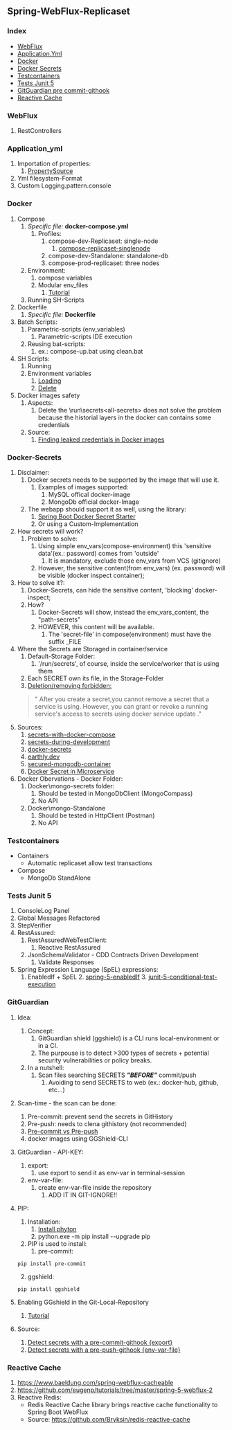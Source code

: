 ## Spring-WebFlux-Replicaset

### Index
* [WebFlux](#webflux)
* [Application.Yml](#application_yml)
* [Docker](#docker)
* [Docker Secrets](#docker-secrets)
* [Testcontainers](#testcontainers)
* [Tests Junit 5](#tests-junit-5)
* [GitGuardian pre commit-githook](#gitguardian)
* [Reactive Cache](#reactive-cache)

### WebFlux
1. RestControllers

### Application_yml
1. Importation of properties:
    1. [PropertySource](https://www.baeldung.com/configuration-properties-in-spring-boot)
2. Yml filesystem-Format
3. Custom Logging.pattern.console

### Docker
1. Compose
    1. _Specific file:_ **docker-compose.yml**
       1. Profiles:
          1. compose-dev-Replicaset: single-node
             1. [compose-replicaset-singlenode](https://stackoverflow.com/questions/60671005/docker-compose-for-mongodb-replicaset)
          2. compose-dev-Standalone: standalone-db
          3. compose-prod-replicaset: three nodes
    2. Environment:
       1. compose variables
       2. Modular env_files
          1. [Tutorial](https://www.youtube.com/watch?v=1je3VxDF67o)
    3. Running SH-Scripts
2. Dockerfile
    1. _Specific file:_ **Dockerfile**
3. Batch Scripts:
    1. Parametric-scripts (env_variables)
        1. Parametric-scripts IDE execution
    2. Reusing bat-scripts:
        1. ex.: compose-up.bat using clean.bat
4. SH Scripts:
    1. Running
    2. Environment variables
        1. [Loading](https://zwbetz.com/set-environment-variables-in-your-bash-shell-from-a-env-file/)
        2. [Delete](https://www.baeldung.com/linux/delete-shell-env-variable)
5. Docker images safety
   1. Aspects:
      1. Delete the \run\secrets\<all-secrets> does not solve the problem because the historial layers in the docker 
         can contains some credentials
   2. Source:
      1. [Finding leaked credentials in Docker images](https://www.youtube.com/watch?v=SOd_XMIGRqo&t=435s)

### Docker-Secrets
1. Disclaimer:
   1. Docker secrets needs to be supported by the image that will use it.
      1. Examples of images supported:
         1. MySQL offical docker-image
         2. MongoDb official docker-Image
   2. The webapp should support it as well, using the library:
      1. [Spring Boot Docker Secret Starter](https://github.com/rozidan/docker-secret-spring-boot-starter#spring-boot-docker-secret-starter)
      2. Or using a Custom-Implementation
2. How secrets will work?
   1. Problem to solve:
      1. Using simple env_vars(compose-environment) this 'sensitive data'(ex.: password) comes from 'outside'
         1. It is mandatory, exclude those env_vars from VCS (gitignore)
      2. However, the sensitive content(from env_vars) (ex. password) will be visible (docker inspect container);
3. How to solve it?:
   1. Docker-Secrets, can hide the sensitive content, 'blocking' docker-inspect;
   2. How?
      1. Docker-Secrets will show, instead the env_vars_content, the "path-secrets"
      2. HOWEVER, this content will be available.
         1. The 'secret-file' in compose(environment) must have the suffix _FILE
4. Where the Secrets are Storaged in container/service 
   1. Default-Storage Folder:
      1. '/run/secrets', of course, inside the service/worker that is using them
   2. Each SECRET own its file, in the Storage-Folder
   3. [Deletion/removing forbidden:](https://docs.docker.com/engine/swarm/secrets/#advanced-example-use-secrets-with-a-wordpress-service)
   > " After you create a secret,you cannot remove a secret that a service is using. However, 
   you can grant or revoke a running service's access to secrets using docker service update ."
5. Sources:
   1. [secrets-with-docker-compose](https://www.rockyourcode.com/using-docker-secrets-with-docker-compose/)
   2. [secrets-during-development](https://blog.mikesir87.io/2017/05/using-docker-secrets-during-development/)
   3. [docker-secrets](https://docs.docker.com/engine/swarm/secrets/#use-secrets-in-compose)
   4. [earthly.dev](https://earthly.dev/blog/docker-secrets/)
   5. [secured-mongodb-container](https://medium.com/@leonfeng/set-up-a-secured-mongodb-container-e895807054bd)
   6. [Docker Secret in Microservice](https://blogmilind.wordpress.com/2018/03/14/docker-secret-in-microservice/)
6. Docker Obervations - Docker Folder:
   1. Docker\mongo-secrets folder:
      1. Should be tested in MongoDbClient (MongoCompass)
      2. No API
   2. Docker\mongo-Standalone
      1. Should be tested in HttpClient (Postman)
      1. No API

### Testcontainers
* Containers
  * Automatic replicaset allow test transactions
* Compose
  * MongoDb StandAlone

### Tests Junit 5
1. ConsoleLog Panel
2. Global Messages Refactored
3. StepVerifier
4. RestAssured:
    1. RestAssuredWebTestClient:
        1. Reactive RestAssured
    2. JsonSchemaValidator - CDD Contracts Driven Development
        1. Validate Responses
5. Spring Expression Language (SpEL) expressions:
   1. EnabledIf + SpEL
      2. [spring-5-enabledIf](https://www.baeldung.com/spring-5-enabledIf)
      3. [junit-5-conditional-test-execution](https://www.baeldung.com/junit-5-conditional-test-execution)

### GitGuardian
   1. Idea:
      1. Concept:
         1. GitGuardian shield (ggshield) is a CLI runs local-environment or in a CI.
         2. The purpouse is to detect >300 types of secrets + potential security 
            vulnerabilities or policy breaks.
      2. In a nutshell:
         1. Scan files searching SECRETS **_"BEFORE"_** commit/push 
            1. Avoiding to send SECRETS to web (ex.: docker-hub, github, etc...)
   2. Scan-time - the scan can be done:
      1. Pre-commit: prevent send the secrets in GitHistory 
      2. Pre-push: needs to clena githistory (not recommended)
      3. [Pre-commit vs Pre-push](https://youtu.be/uc70CE1MXvM)
      4. docker images using GGShield-CLI
   3. GitGuardian - API-KEY:
      1. export:
         1. use export to send it as env-var in terminal-session  
      2. env-var-file:
         1. create env-var-file inside the repository
            1. ADD IT IN GIT-IGNORE!!
   4. PIP:
      1. Installation:
         1. [Install phyton](https://www.python.org/downloads/)
         2. python.exe -m pip install --upgrade pip
      2. PIP is used to install:
         1. pre-commit:
      ```
      pip install pre-commit
      ```
         2. ggshield:
      ``` 
      pip install ggshield
      ```
   5. Enabling GGshield in the Git-Local-Repository 
      1. [Tutorial](https://youtu.be/ySTG2NODQCg)
      
   7. Source:
      1. [Detect secrets with a pre-commit-githook {export}](https://youtu.be/8bDKn3y7Br4)
      2. [Detect secrets with a pre-push-githook {env-var-file}](https://youtu.be/uc70CE1MXvM)

### Reactive Cache
   1. https://www.baeldung.com/spring-webflux-cacheable
   2. https://github.com/eugenp/tutorials/tree/master/spring-5-webflux-2
   3. Reactive Redis:
      * Redis Reactive Cache library brings reactive cache functionality to Spring Boot WebFlux
      * Source: https://github.com/Bryksin/redis-reactive-cache